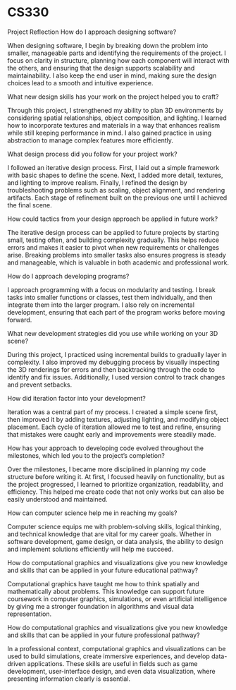 # CS330
Project Reflection
How do I approach designing software?

When designing software, I begin by breaking down the problem into smaller, manageable parts and identifying the requirements of the project. I focus on clarity in structure, planning how each component will interact with the others, and ensuring that the design supports scalability and maintainability. I also keep the end user in mind, making sure the design choices lead to a smooth and intuitive experience.

What new design skills has your work on the project helped you to craft?

Through this project, I strengthened my ability to plan 3D environments by considering spatial relationships, object composition, and lighting. I learned how to incorporate textures and materials in a way that enhances realism while still keeping performance in mind. I also gained practice in using abstraction to manage complex features more efficiently.

What design process did you follow for your project work?

I followed an iterative design process. First, I laid out a simple framework with basic shapes to define the scene. Next, I added more detail, textures, and lighting to improve realism. Finally, I refined the design by troubleshooting problems such as scaling, object alignment, and rendering artifacts. Each stage of refinement built on the previous one until I achieved the final scene.

How could tactics from your design approach be applied in future work?

The iterative design process can be applied to future projects by starting small, testing often, and building complexity gradually. This helps reduce errors and makes it easier to pivot when new requirements or challenges arise. Breaking problems into smaller tasks also ensures progress is steady and manageable, which is valuable in both academic and professional work.

How do I approach developing programs?

I approach programming with a focus on modularity and testing. I break tasks into smaller functions or classes, test them individually, and then integrate them into the larger program. I also rely on incremental development, ensuring that each part of the program works before moving forward.

What new development strategies did you use while working on your 3D scene?

During this project, I practiced using incremental builds to gradually layer in complexity. I also improved my debugging process by visually inspecting the 3D renderings for errors and then backtracking through the code to identify and fix issues. Additionally, I used version control to track changes and prevent setbacks.

How did iteration factor into your development?

Iteration was a central part of my process. I created a simple scene first, then improved it by adding textures, adjusting lighting, and modifying object placement. Each cycle of iteration allowed me to test and refine, ensuring that mistakes were caught early and improvements were steadily made.

How has your approach to developing code evolved throughout the milestones, which led you to the project’s completion?

Over the milestones, I became more disciplined in planning my code structure before writing it. At first, I focused heavily on functionality, but as the project progressed, I learned to prioritize organization, readability, and efficiency. This helped me create code that not only works but can also be easily understood and maintained.

How can computer science help me in reaching my goals?

Computer science equips me with problem-solving skills, logical thinking, and technical knowledge that are vital for my career goals. Whether in software development, game design, or data analysis, the ability to design and implement solutions efficiently will help me succeed.

How do computational graphics and visualizations give you new knowledge and skills that can be applied in your future educational pathway?

Computational graphics have taught me how to think spatially and mathematically about problems. This knowledge can support future coursework in computer graphics, simulations, or even artificial intelligence by giving me a stronger foundation in algorithms and visual data representation.

How do computational graphics and visualizations give you new knowledge and skills that can be applied in your future professional pathway?

In a professional context, computational graphics and visualizations can be used to build simulations, create immersive experiences, and develop data-driven applications. These skills are useful in fields such as game development, user-interface design, and even data visualization, where presenting information clearly is essential.
